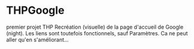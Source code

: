 # THPGoogle
premier projet THP
Recréation (visuelle) de la page d'accueil de Google (night).
Les liens sont toutefois fonctionnels, sauf Paramètres.
Ca ne peut aller qu'en s'améliorant...
